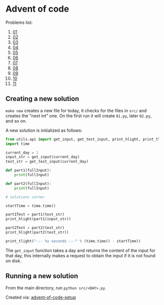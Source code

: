 # Advent of code
Problems list:
1. [01](https://github.com/nrsherr2/advent-of-code-2023-python/blob/main/src/01.py)
2. [02](https://github.com/nrsherr2/advent-of-code-2023-python/blob/main/src/02.py)
3. [03](https://github.com/nrsherr2/advent-of-code-2023-python/blob/main/src/03.py)
4. [04](https://github.com/nrsherr2/advent-of-code-2023-python/blob/main/src/04.py)
5. [05](https://github.com/nrsherr2/advent-of-code-2023-python/blob/main/src/05.py)
6. [06](https://github.com/nrsherr2/advent-of-code-2023-python/blob/main/src/06.py)
7. [07](https://github.com/nrsherr2/advent-of-code-2023-python/blob/main/src/07.py)
8. [08](https://github.com/nrsherr2/advent-of-code-2023-python/blob/main/src/08.py)
9. [09](https://github.com/nrsherr2/advent-of-code-2023-python/blob/main/src/09.py)
10. [10](https://github.com/nrsherr2/advent-of-code-2023-python/blob/main/src/10.py)
11. [11](https://github.com/nrsherr2/advent-of-code-2023-python/blob/main/src/11.py) 
## Creating a new solution

```make new``` creates a new file for today, it checks for the files in `src/` and creates the "next int" one. On the first run it will create `01.py`, later `02.py`, and so on.

A new solution is initialized as follows: 
```python
from utils.api import get_input, get_test_input, print_hlight, print_tlight
import time

current_day = 1
input_str = get_input(current_day)
test_str = get_test_input(current_day)

def part1(fullInput):
    print(fullInput)

def part2(fullInput):
    print(fullInput)

# solutions corner

startTime = time.time()

part1Test = part1(test_str)
print_hlight(part1(input_str))

part2Test = part2(test_str)
print_hlight(part2(test_str))

print_tlight("--- %s seconds ---" % (time.time() - startTime))

```
The `get_input` function takes a day and returns the content of the input for that day, this internally makes a request to obtain the input if it is not found on disk. 

## Running a new solution

From the main directory, run `python src/<DAY>.py`.
        

Created via: [advent-of-code-setup](https://github.com/tomfran/advent-of-code-setup)